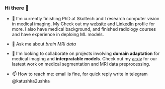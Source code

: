 ### Hi there 👋


- 🔭 I'm currently finishing PhD at Skoltech and I research computer vision in medical imaging. My Check out my [website](https://kondratevakate.github.io) and [LinkedIn](https://www.linkedin.com/in/kondratevakate/) profile for more. I also have medical background, and finished radiology courses and have experience in deploing ML models. 

- 💬 Ask me about *brain MRI data*

- 👯 I'm looking to collaborate on projects involving **domain adaptation** for medical imaging and **interpratable models**. Check out my [arxiv](https://arxiv.org/search/eess?searchtype=author&query=Kondrateva%2C+E) for our lastest work on medical segmentation and MRI data preprocessing.

- 📫 How to reach me: email is fine, for quick reply write in telegram @katushka2ushka
